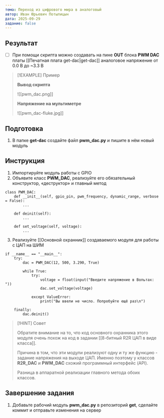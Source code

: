 ```yaml
---
тема: Переход из цифрового мира в аналоговый
автор: Иван Юрьевич Потылицын
дата: 2025-09-29
задание: false
---
```


## Результат

- [ ] При помощи скрипта можно создавать на пине **OUT** блока **PWM DAC** платы [[Печатная плата get-dac|get-dac]] аналоговое напряжение от 0.0 В до ~3.3 В

> [!EXAMPLE] Пример
> 
> **Вывод скрипта**
> 
> ![[pwm_dac.png]]
> 
> **Напряжение на мультиметре**
> 
> ![[pwm_dac-fluke.jpg]]

## Подготовка

1. В папке **get-dac** создайте файл **pwm_dac.py** и пишите в нём новый модуль

## Инструкция

1. Импортируйте модуль работы с GPIO
2. Объявите класс **PWM_DAC**, реализуйте его обязательный конструктор, «деструктор» и главный метод

```
class PWM_DAC:
    def __init__(self, gpio_pin, pwm_frequency, dynamic_range, verbose = False):
        ...
        
    def deinit(self):
        ...

    def set_voltage(self, voltage):
        ...
```

3. Реализуйте [[Основной охранник]] создаваемого модуля для работы с ЦАП на ШИМ

```
if __name__ == "__main__":
    try:
        dac = PWM_DAC(12, 500, 3.290, True)
        
        while True:
            try:
                voltage = float(input("Введите напряжение в Вольтах: "))
                dac.set_voltage(voltage)

            except ValueError:
                print("Вы ввели не число. Попробуйте ещё раз\n")

    finally:
        dac.deinit()
```

> [!HINT] Совет
> 
> Обратите внимание на то, что код основного охранника этого модуля очень похож на код в задании [[8-битный R2R ЦАП в виде класса]].
> 
> Причина в том, что эти модули реализуют одну и ту же функцию - задание напряжения на выходе ЦАП. Именно поэтому у классов **R2R_DAC** и **PWM_DAC** схожий программный интерфейс (API).
> 
> Разница в аппаратной реализации главного метода обоих классов.

## Завершение задания

1. Добавьте рабочий модуль **pwm_dac.py** в репозиторий **get**, сделайте коммит и отправьте изменения на сервер
